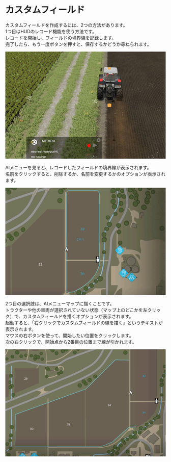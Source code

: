 # カスタムフィールド  
カスタムフィールドを作成するには、2つの方法があります。  
1つ目はHUDのレコード機能を使う方法です。  
レコードを開始し、フィールドの境界線を記録します。  
完了したら、もう一度ボタンを押すと、保存するかどうか尋ねられます。  


![Image](../assets/images/recordcustomhelp_0_0_765_510.png)

  
AIメニューを見ると、レコードしたフィールドの境界線が表示されます。  
名前をクリックすると、削除するか、名前を変更するかのオプションが表示されます。  


![Image](../assets/images/donecustomhelp_0_0_765_510.png)

  
2つ目の選択肢は、AIメニューマップに描くことです。  
トラクターや他の車両が選択されていない状態（マップ上のどこかを左クリック）で、カスタムフィールドを描くオプションが表示されます。  
起動すると、「右クリックでカスタムフィールドの線を描く」というテキストが表示されます。  
マウスの右ボタンを使って、開始したい位置をクリックします。  
次の右クリックで、開始点から2番目の位置まで線が引かれます。  


![Image](../assets/images/drawcustomhelp_0_0_765_510.png)

